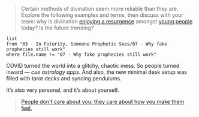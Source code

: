 > Certain methods of divination seem more reliable than they are. Explore the following examples and terms, then discuss with your team: why is divination [enjoying a resurgence](https://abcnews.go.com/GMA/Living/interest-spirituality-witchcraft-rise-amid-covid-19-tiktok/story?id=83268461) amongst [young people](https://www.uscannenbergmedia.com/2022/02/12/the-art-of-fortunetelling-from-tradition-to-pop-culture/) today? Is the future trending?

```dataview
list
from "03 - In Futurity, Someone Prophetic Sees/07 - Why fake prophecies still work"
where file.name != "07 - Why fake prophecies still work"
```

COVID turned the world into a glitchy, chaotic mess. So people turned inward — *cue astrology apps*. And also, the new minimal desk setup was filled with tarot decks and syncing pendulums.

It’s also very personal, and it’s about yourself.

> [People don't care about you; they care about how you make them feel.](https://www.reddit.com/r/socialskills/comments/1d91a2t/debate_people_dont_care_about_you_they_care_about/)
